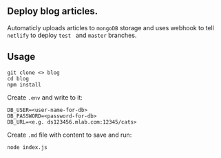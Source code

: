 ## Deploy blog articles.

Automaticly uploads articles to `mongoDB` storage and uses webhook to tell `netlify` to deploy `test ` and `master` branches.

## Usage

```
git clone <> blog
cd blog
npm install
```
Create `.env` and write to it:
```
DB_USER=<user-name-for-db>
DB_PASSWORD=<password-for-db>
DB_URL=<e.g. ds123456.mlab.com:12345/cats>
```
Create `.md` file with content to save and run:
```
node index.js
```